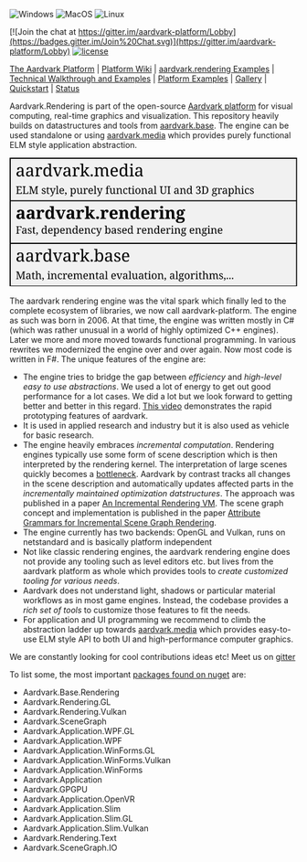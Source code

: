 ![Windows](https://github.com/aardvark-platform/aardvark.rendering/workflows/Windows/badge.svg)
![MacOS](https://github.com/aardvark-platform/aardvark.rendering/workflows/MacOS/badge.svg)
![Linux](https://github.com/aardvark-platform/aardvark.rendering/workflows/Linux/badge.svg)

[![Join the chat at https://gitter.im/aardvark-platform/Lobby](https://badges.gitter.im/Join%20Chat.svg)](https://gitter.im/aardvark-platform/Lobby)
[![license](https://img.shields.io/github/license/aardvark-platform/aardvark.rendering.svg)](https://github.com/aardvark-platform/aardvark.rendering/blob/master/LICENSE)

[The Aardvark Platform](https://aardvarkians.com/) |
[Platform Wiki](https://github.com/aardvarkplatform/aardvark.docs/wiki) | 
[aardvark.rendering Examples](%2Fsrc%2FExamples%20(netcore)) |
[Technical Walkthrough and Examples](https://github.com/aardvark-platform/walkthrough) |
[Platform Examples](https://github.com/aardvark-platform/aardvark.docs/wiki/Examples) |
[Gallery](https://github.com/aardvarkplatform/aardvark.docs/wiki/Gallery) | 
[Quickstart](https://github.com/aardvarkplatform/aardvark.docs/wiki/Quickstart-Windows) | 
[Status](https://github.com/aardvarkplatform/aardvark.docs/wiki/Status)

Aardvark.Rendering is part of the open-source [Aardvark platform](https://github.com/aardvark-platform/aardvark.docs/wiki) for visual computing, real-time graphics and visualization. This repository heavily builds on datastructures and tools from [aardvark.base](https://github.com/aardvark-platform/aardvark.base). The engine can be used standalone or using [aardvark.media](https://github.com/aardvark-platform/aardvark.media) which provides purely functional ELM style application abstraction.

![Alt text](./data/context.svg)


The aardvark rendering engine was the vital spark which finally led to the complete ecosystem of libraries, we now call aardvark-platform. The engine as such was born in 2006. At that time, the engine was written mostly in C# (which was rather unusual in a world of highly optimized C++ engines). Later we more and more moved  towards functional programming. In various rewrites we modernized the engine over and over again. Now most code is written in F#. The unique features of the engine are:
 - The engine tries to bridge the gap between *efficiency* and *high-level easy to use abstractions*. We used a lot of energy to get out good performance for a lot cases. We did a lot but we look forward to getting better and better in this regard. [This video](https://www.youtube.com/watch?v=QjVRJworUOw) demonstrates the rapid prototyping features of aardvark.
 - It is used in applied research and industry but it is also used as vehicle for basic research.
 - The engine heavily embraces *incremental computation*. Rendering engines typically use some form of scene description which is then interpreted by the rendering kernel. The interpretation of large scenes quickly becomes a [bottleneck](https://www.cg.tuwien.ac.at/courses/RendEng/2015/RendEng-2015-11-16-paper2.pdf). Aardvark by contrast tracks all changes in the scene description and automatically updates affected parts in the *incrementally maintained optimization datstructures*. The approach was published in a paper [An Incremental Rendering VM](https://www.vrvis.at/publications/pdfs/PB-VRVis-2015-015.pdf). The scene graph concept and implementation is published in the paper [Attribute Grammars for Incremental Scene Graph Rendering](https://www.vrvis.at/publications/pdfs/PB-VRVis-2019-004.pdf).
 - The engine currently has two backends: OpenGL and Vulkan, runs on netstandard and is basically platform independent
 - Not like classic rendering engines, the aardvark rendering engine does not provide any tooling such as level editors etc. but lives from the aardvark platform as whole which provides tools to *create customized tooling for various needs*. 
 - Aardvark does not understand light, shadows or particular material workflows as in most game engines. Instead, the codebase provides a *rich set of tools* to customize those features to fit the needs.
 - For application and UI programming we recommend to climb the abstraction ladder up towards [aardvark.media](https://github.com/aardvark-platform/aardvark.media) which provides easy-to-use ELM style API to both UI and high-performance computer graphics.
 
We are constantly looking for cool contributions ideas etc! Meet us on [gitter](https://gitter.im/aardvark-platform/Lobby)

To list some, the most important [packages found on nuget](https://www.nuget.org/packages?q=aardvark.Rendering.*) are:
- Aardvark.Base.Rendering	
- Aardvark.Rendering.GL	
- Aardvark.Rendering.Vulkan
- Aardvark.SceneGraph	
- Aardvark.Application.WPF.GL
- Aardvark.Application.WPF
- Aardvark.Application.WinForms.GL
- Aardvark.Application.WinForms.Vulkan
- Aardvark.Application.WinForms
- Aardvark.Application
- Aardvark.GPGPU
- Aardvark.Application.OpenVR
- Aardvark.Application.Slim
- Aardvark.Application.Slim.GL
- Aardvark.Application.Slim.Vulkan
- Aardvark.Rendering.Text		
- Aardvark.SceneGraph.IO	

